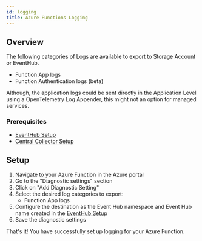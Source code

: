 ```yaml
---
id: logging
title: Azure Functions Logging
---
```


## Overview
The following categories of Logs are available to export to Storage Account or EventHub. 

- Function App logs
- Function Authentication logs (beta)


Although, the application logs could be sent directly in the Application Level using a OpenTelemetry Log Appender, this might not an option for managed services.
### Prerequisites

- [EventHub Setup](../../bootstrapping/data-ingestion)
- [Central Collector Setup](../../bootstrapping/collector-setup)

## Setup

1. Navigate to your Azure Function in the Azure portal
2. Go to the "Diagnostic settings" section
3. Click on "Add Diagnostic Setting"
4. Select the desired log categories to export:
    - Function App logs
5. Configure the destination as the Event Hub namespace and Event Hub name created in the [EventHub Setup](../../bootstrapping/data-ingestion)
6. Save the diagnostic settings

That's it! You have successfully set up logging for your Azure Function.